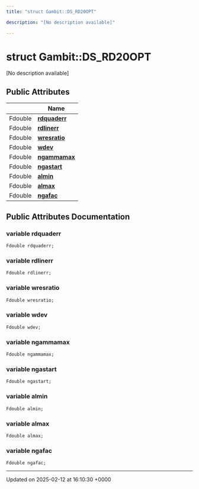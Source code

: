 ```yaml
---
title: "struct Gambit::DS_RD20OPT"

description: "[No description available]"

---
```


# struct Gambit::DS_RD20OPT



[No description available]

## Public Attributes

|                | Name           |
| -------------- | -------------- |
| Fdouble | **[rdquaderr](/documentation/code/classes/structgambit_1_1ds__rd20opt/#variable-rdquaderr)**  |
| Fdouble | **[rdlinerr](/documentation/code/classes/structgambit_1_1ds__rd20opt/#variable-rdlinerr)**  |
| Fdouble | **[wresratio](/documentation/code/classes/structgambit_1_1ds__rd20opt/#variable-wresratio)**  |
| Fdouble | **[wdev](/documentation/code/classes/structgambit_1_1ds__rd20opt/#variable-wdev)**  |
| Fdouble | **[ngammamax](/documentation/code/classes/structgambit_1_1ds__rd20opt/#variable-ngammamax)**  |
| Fdouble | **[ngastart](/documentation/code/classes/structgambit_1_1ds__rd20opt/#variable-ngastart)**  |
| Fdouble | **[almin](/documentation/code/classes/structgambit_1_1ds__rd20opt/#variable-almin)**  |
| Fdouble | **[almax](/documentation/code/classes/structgambit_1_1ds__rd20opt/#variable-almax)**  |
| Fdouble | **[ngafac](/documentation/code/classes/structgambit_1_1ds__rd20opt/#variable-ngafac)**  |

## Public Attributes Documentation

### variable rdquaderr

```
Fdouble rdquaderr;
```


### variable rdlinerr

```
Fdouble rdlinerr;
```


### variable wresratio

```
Fdouble wresratio;
```


### variable wdev

```
Fdouble wdev;
```


### variable ngammamax

```
Fdouble ngammamax;
```


### variable ngastart

```
Fdouble ngastart;
```


### variable almin

```
Fdouble almin;
```


### variable almax

```
Fdouble almax;
```


### variable ngafac

```
Fdouble ngafac;
```


-------------------------------

Updated on 2025-02-12 at 16:10:30 +0000
